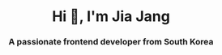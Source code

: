 <h1 align="center">Hi 👋, I'm Jia Jang</h1>
<h3 align="center">A passionate frontend developer from South Korea</h3>


